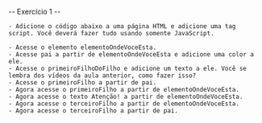 -- Exercício 1 --

    - Adicione o código abaixo a uma página HTML e adicione uma tag script. Você deverá fazer tudo usando somente JavaScript.

    - Acesse o elemento elementoOndeVoceEsta.
    - Acesse pai a partir de elementoOndeVoceEsta e adicione uma color a ele.
    - Acesse o primeiroFilhoDoFilho e adicione um texto a ele. Você se lembra dos vídeos da aula anterior, como fazer isso?
    - Acesse o primeiroFilho a partir de pai.
    - Agora acesse o primeiroFilho a partir de elementoOndeVoceEsta.
    - Agora acesse o texto Atenção! a partir de elementoOndeVoceEsta.
    - Agora acesse o terceiroFilho a partir de elementoOndeVoceEsta.
    - Agora acesse o terceiroFilho a partir de pai.
